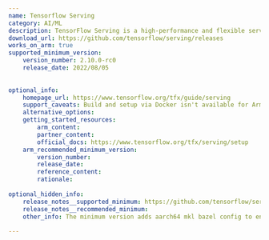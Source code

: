 ```yaml
---
name: Tensorflow Serving
category: AI/ML
description: TensorFlow Serving is a high-performance and flexible serving system for machine learning models, which deals with the inference aspect of machine learning, taking models after training and managing their lifetimes, providing clients with versioned access via a high-performance, reference-counted lookup table.
download_url: https://github.com/tensorflow/serving/releases
works_on_arm: true
supported_minimum_version:
    version_number: 2.10.0-rc0
    release_date: 2022/08/05
 
 
optional_info:
    homepage_url: https://www.tensorflow.org/tfx/guide/serving
    support_caveats: Build and setup via Docker isn't available for Arm64 (as of May 2025), since official tensorflow/serving images are only built for Linux/Amd64. Not officially recommended, but consider [install without docker](https://github.com/tensorflow/serving/blob/master/tensorflow_serving/g3doc/setup.md) for Arm platforms.
    alternative_options:
    getting_started_resources:
        arm_content:
        partner_content:
        official_docs: https://www.tensorflow.org/tfx/serving/setup
    arm_recommended_minimum_version:
        version_number:
        release_date:
        reference_content:
        rationale:
 
optional_hidden_info:
    release_notes__supported_minimum: https://github.com/tensorflow/serving/releases/tag/2.10.0-rc0
    release_notes__recommended_minimum:
    other_info: The minimum version adds aarch64 mkl bazel config to enable onednn+acl backend. [This PR](https://github.com/tensorflow/serving/pull/1953) confirms that the model server tests run successfully on the aarch64 platform.
 
---
```

